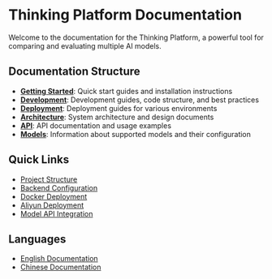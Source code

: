 # Thinking Platform Documentation

Welcome to the documentation for the Thinking Platform, a powerful tool for comparing and evaluating multiple AI models.

## Documentation Structure

- **[Getting Started](./getting-started/README.md)**: Quick start guides and installation instructions
- **[Development](./development/README.md)**: Development guides, code structure, and best practices
- **[Deployment](./deployment/README.md)**: Deployment guides for various environments
- **[Architecture](./architecture/README.md)**: System architecture and design documents
- **[API](./api/README.md)**: API documentation and usage examples
- **[Models](./models/README.md)**: Information about supported models and their configuration

## Quick Links

- [Project Structure](./architecture/project-structure.md)
- [Backend Configuration](./development/backend-config.md)
- [Docker Deployment](./deployment/docker.md)
- [Aliyun Deployment](./deployment/aliyun.md)
- [Model API Integration](./models/api-integration.md)

## Languages

- [English Documentation](./README.md)
- [Chinese Documentation](./README_CN.md)
